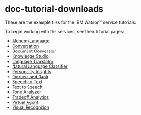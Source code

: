 # doc-tutorial-downloads
These are the example files for the IBM Watson&trade; service tutorials:

To begin working with the  services, see their tutorial pages:

- [AlchemyLanguage](https://www.ibm.com/watson/developercloud/doc/alchemylanguage/tutorials.html)
- [Conversation](https://console.bluemix.net/docs/services/conversation/tutorial.html#tutorial)
- [Document Conversion](https://www.ibm.com/watson/developercloud/doc/document-conversion/tutorial.html)
- [Knowledge Studio](http://www.ibm.com/watson/developercloud/doc/wks/wks_tutorials.shtml)
- [Language Translator](https://www.ibm.com/watson/developercloud/doc/language-translator/customizing.html)
- [Natural Language Classifier](http://www.ibm.com/watson/developercloud/doc/natural-language-classifier/getting-started.html)
- [Personality Insights](https://www.ibm.com/watson/developercloud/doc/personality-insights/basics.html)
- [Retrieve and Rank](https://www.ibm.com/watson/developercloud/doc/retrieve-rank/tutorial.html)
- [Speech to Text](https://www.ibm.com/watson/developercloud/doc/speech-to-text/tutorial.html)
- [Text to Speech](https://www.ibm.com/watson/developercloud/doc/text-to-speech/tutorial.html)
- [Tone Analyzer](https://www.ibm.com/watson/developercloud/doc/tone-analyzer/getting-started.html)
- [Tradeoff Analytics](https://www.ibm.com/watson/developercloud/doc/tradeoff-analytics/basics.html)
- [Virtual Agent](https://www.ibm.com/watson/developercloud/doc/virtual-agent/wva_tutless_intro.html)
- [Visual Recognition](https://www.ibm.com/watson/developercloud/doc/visual-recognition/getting-started.html)
